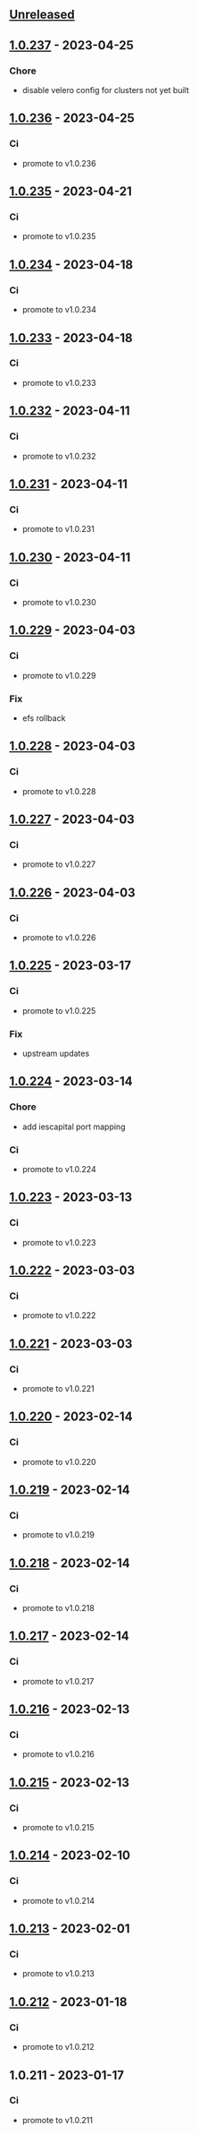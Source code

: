 <a name="unreleased"></a>
## [Unreleased]


<a name="1.0.237"></a>
## [1.0.237] - 2023-04-25
### Chore
- disable velero config for clusters not yet built


<a name="1.0.236"></a>
## [1.0.236] - 2023-04-25
### Ci
- promote to v1.0.236


<a name="1.0.235"></a>
## [1.0.235] - 2023-04-21
### Ci
- promote to v1.0.235


<a name="1.0.234"></a>
## [1.0.234] - 2023-04-18
### Ci
- promote to v1.0.234


<a name="1.0.233"></a>
## [1.0.233] - 2023-04-18
### Ci
- promote to v1.0.233


<a name="1.0.232"></a>
## [1.0.232] - 2023-04-11
### Ci
- promote to v1.0.232


<a name="1.0.231"></a>
## [1.0.231] - 2023-04-11
### Ci
- promote to v1.0.231


<a name="1.0.230"></a>
## [1.0.230] - 2023-04-11
### Ci
- promote to v1.0.230


<a name="1.0.229"></a>
## [1.0.229] - 2023-04-03
### Ci
- promote to v1.0.229

### Fix
- efs rollback


<a name="1.0.228"></a>
## [1.0.228] - 2023-04-03
### Ci
- promote to v1.0.228


<a name="1.0.227"></a>
## [1.0.227] - 2023-04-03
### Ci
- promote to v1.0.227


<a name="1.0.226"></a>
## [1.0.226] - 2023-04-03
### Ci
- promote to v1.0.226


<a name="1.0.225"></a>
## [1.0.225] - 2023-03-17
### Ci
- promote to v1.0.225

### Fix
- upstream updates


<a name="1.0.224"></a>
## [1.0.224] - 2023-03-14
### Chore
- add iescapital port mapping

### Ci
- promote to v1.0.224


<a name="1.0.223"></a>
## [1.0.223] - 2023-03-13
### Ci
- promote to v1.0.223


<a name="1.0.222"></a>
## [1.0.222] - 2023-03-03
### Ci
- promote to v1.0.222


<a name="1.0.221"></a>
## [1.0.221] - 2023-03-03
### Ci
- promote to v1.0.221


<a name="1.0.220"></a>
## [1.0.220] - 2023-02-14
### Ci
- promote to v1.0.220


<a name="1.0.219"></a>
## [1.0.219] - 2023-02-14
### Ci
- promote to v1.0.219


<a name="1.0.218"></a>
## [1.0.218] - 2023-02-14
### Ci
- promote to v1.0.218


<a name="1.0.217"></a>
## [1.0.217] - 2023-02-14
### Ci
- promote to v1.0.217


<a name="1.0.216"></a>
## [1.0.216] - 2023-02-13
### Ci
- promote to v1.0.216


<a name="1.0.215"></a>
## [1.0.215] - 2023-02-13
### Ci
- promote to v1.0.215


<a name="1.0.214"></a>
## [1.0.214] - 2023-02-10
### Ci
- promote to v1.0.214


<a name="1.0.213"></a>
## [1.0.213] - 2023-02-01
### Ci
- promote to v1.0.213


<a name="1.0.212"></a>
## [1.0.212] - 2023-01-18
### Ci
- promote to v1.0.212


<a name="1.0.211"></a>
## 1.0.211 - 2023-01-17
### Ci
- promote to v1.0.211


[Unreleased]: https://gitlab.industrysoftware.automation.siemens.com/caas-ops/helm-external/compare/1.0.237...HEAD
[1.0.237]: https://gitlab.industrysoftware.automation.siemens.com/caas-ops/helm-external/compare/1.0.236...1.0.237
[1.0.236]: https://gitlab.industrysoftware.automation.siemens.com/caas-ops/helm-external/compare/1.0.235...1.0.236
[1.0.235]: https://gitlab.industrysoftware.automation.siemens.com/caas-ops/helm-external/compare/1.0.234...1.0.235
[1.0.234]: https://gitlab.industrysoftware.automation.siemens.com/caas-ops/helm-external/compare/1.0.233...1.0.234
[1.0.233]: https://gitlab.industrysoftware.automation.siemens.com/caas-ops/helm-external/compare/1.0.232...1.0.233
[1.0.232]: https://gitlab.industrysoftware.automation.siemens.com/caas-ops/helm-external/compare/1.0.231...1.0.232
[1.0.231]: https://gitlab.industrysoftware.automation.siemens.com/caas-ops/helm-external/compare/1.0.230...1.0.231
[1.0.230]: https://gitlab.industrysoftware.automation.siemens.com/caas-ops/helm-external/compare/1.0.229...1.0.230
[1.0.229]: https://gitlab.industrysoftware.automation.siemens.com/caas-ops/helm-external/compare/1.0.228...1.0.229
[1.0.228]: https://gitlab.industrysoftware.automation.siemens.com/caas-ops/helm-external/compare/1.0.227...1.0.228
[1.0.227]: https://gitlab.industrysoftware.automation.siemens.com/caas-ops/helm-external/compare/1.0.226...1.0.227
[1.0.226]: https://gitlab.industrysoftware.automation.siemens.com/caas-ops/helm-external/compare/1.0.225...1.0.226
[1.0.225]: https://gitlab.industrysoftware.automation.siemens.com/caas-ops/helm-external/compare/1.0.224...1.0.225
[1.0.224]: https://gitlab.industrysoftware.automation.siemens.com/caas-ops/helm-external/compare/1.0.223...1.0.224
[1.0.223]: https://gitlab.industrysoftware.automation.siemens.com/caas-ops/helm-external/compare/1.0.222...1.0.223
[1.0.222]: https://gitlab.industrysoftware.automation.siemens.com/caas-ops/helm-external/compare/1.0.221...1.0.222
[1.0.221]: https://gitlab.industrysoftware.automation.siemens.com/caas-ops/helm-external/compare/1.0.220...1.0.221
[1.0.220]: https://gitlab.industrysoftware.automation.siemens.com/caas-ops/helm-external/compare/1.0.219...1.0.220
[1.0.219]: https://gitlab.industrysoftware.automation.siemens.com/caas-ops/helm-external/compare/1.0.218...1.0.219
[1.0.218]: https://gitlab.industrysoftware.automation.siemens.com/caas-ops/helm-external/compare/1.0.217...1.0.218
[1.0.217]: https://gitlab.industrysoftware.automation.siemens.com/caas-ops/helm-external/compare/1.0.216...1.0.217
[1.0.216]: https://gitlab.industrysoftware.automation.siemens.com/caas-ops/helm-external/compare/1.0.215...1.0.216
[1.0.215]: https://gitlab.industrysoftware.automation.siemens.com/caas-ops/helm-external/compare/1.0.214...1.0.215
[1.0.214]: https://gitlab.industrysoftware.automation.siemens.com/caas-ops/helm-external/compare/1.0.213...1.0.214
[1.0.213]: https://gitlab.industrysoftware.automation.siemens.com/caas-ops/helm-external/compare/1.0.212...1.0.213
[1.0.212]: https://gitlab.industrysoftware.automation.siemens.com/caas-ops/helm-external/compare/1.0.211...1.0.212

